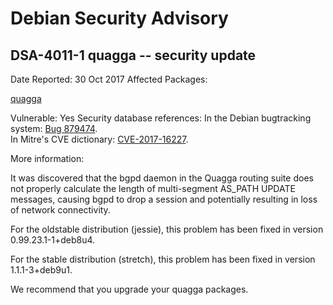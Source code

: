 
Debian Security Advisory
========================


DSA-4011-1 quagga -- security update
------------------------------------



Date Reported:
30 Oct 2017
Affected Packages:

[quagga](https://packages.debian.org/src:quagga)

Vulnerable:
Yes
Security database references:
In the Debian bugtracking system: [Bug 879474](https://bugs.debian.org/cgi-bin/bugreport.cgi?bug=879474).  
In Mitre's CVE dictionary: [CVE-2017-16227](https://security-tracker.debian.org/tracker/CVE-2017-16227).  

More information:

It was discovered that the bgpd daemon in the Quagga routing suite does
not properly calculate the length of multi-segment AS\_PATH UPDATE
messages, causing bgpd to drop a session and potentially resulting in
loss of network connectivity.


For the oldstable distribution (jessie), this problem has been fixed
in version 0.99.23.1-1+deb8u4.


For the stable distribution (stretch), this problem has been fixed in
version 1.1.1-3+deb9u1.


We recommend that you upgrade your quagga packages.





